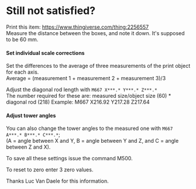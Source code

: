 # Still not satisfied?
Print this item: https://www.thingiverse.com/thing:2256557  
Measure the distance between the boxes, and note it down. It's supposed to be 60 mm.

#### Set individual scale corrections
Set the differences to the average of three measurements of the print object for each axis.  
Average = (measurement 1 + measurement 2 + measurement 3)/3  

Adjust the diagonal rod length with `M667 X***.* Y***.* Z***.*`  
The number required for these are: measured size/object size (60) * diagonal rod (218)
Example: M667 X216.92 Y217.28 Z217.64  

#### Adjust tower angles
You can also change the tower angles to the measured one with `M667 A***.* B***.* C***.*`;  
(A = angle between X and Y, B = angle between Y and Z, and C = angle between Z and X). 

To save all these settings issue the command M500.

To reset to zero enter 3 zero values.

Thanks Luc Van Daele for this information.